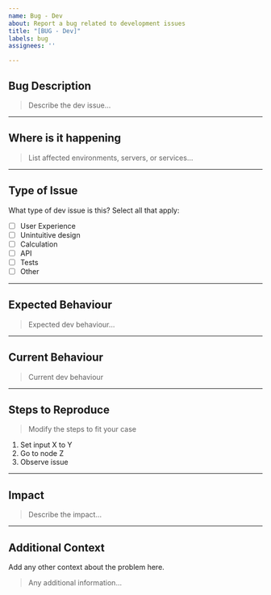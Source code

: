 ```yaml
---
name: Bug - Dev
about: Report a bug related to development issues
title: "[BUG - Dev]"
labels: bug
assignees: ''

---
```


## Bug Description

> Describe the dev issue...

---

## Where is it happening

> List affected environments, servers, or services...

---

## Type of Issue
What type of dev issue is this?
Select all that apply:

- [ ] User Experience
- [ ] Unintuitive design
- [ ] Calculation
- [ ] API
- [ ] Tests
- [ ] Other

---

## Expected Behaviour

> Expected dev behaviour...

---

## Current Behaviour

> Current dev behaviour

---

## Steps to Reproduce

> Modify the steps to fit your case

1. Set input X to Y
2. Go to node Z
3. Observe issue

---

## Impact

> Describe the impact...

---

## Additional Context
Add any other context about the problem here.

> Any additional information...
